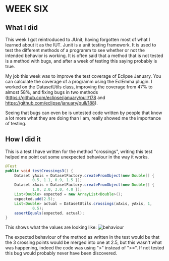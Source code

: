 # WEEK SIX

## What I did

This week I got reintroduced to JUnit, having forgotten most of what I learned
about it as the IUT. Junit is a unit testing framework. It is used to test the
different methods of a programm to see whether or not the intended behavior is
working. It is often said that a method that is not tested is a method with
bugs, and after a week of testing this saying probably is true.

My job this week was to improve the test coverage of Eclipse January. You can
calculate the coverage of a programm using the EclEmma plugin. I worked on the
DatasetUtils class, improving the coverage from 47% to almost 58%, and fixing
bugs in two methods (https://github.com/eclipse/january/pull/178 and
https://github.com/eclipse/january/pull/188).

Seeing that bugs can even be is untested code written by people that know a lot
more what they are doing than I am, really showed me the importance of testing.

## How I did it

This is a test I have written for the method "crossings", writing this test
helped me point out some unexpected behaviour in the way it works.
```java
@Test
public void testCrossings3() {
	Dataset yAxis = DatasetFactory.createFromObject(new Double[] {
			0.5, 1.1, 0.9, 1.5 });
	Dataset xAxis = DatasetFactory.createFromObject(new Double[] {
			1.0, 2.0, 3.0, 4.0 });
	List<Double> expected = new ArrayList<Double>();
	expected.add(2.5);
	List<Double> actual = DatasetUtils.crossings(xAxis, yAxis, 1,
			0.5);
	assertEquals(expected, actual);
}
```
This shows what the values are looking like:
![behaviour](https://cloud.githubusercontent.com/assets/14848887/26053575/49820a9c-3961-11e7-80be-c7cc338d7a1e.png)

The expected behaviour of the method as written in the test would be that the 3
crossing points would be merged into one at 2.5, but this wasn't what was
happening, indeed the code was using ">" instead of ">=". If not tested this
bug would probably never have been discovered.
